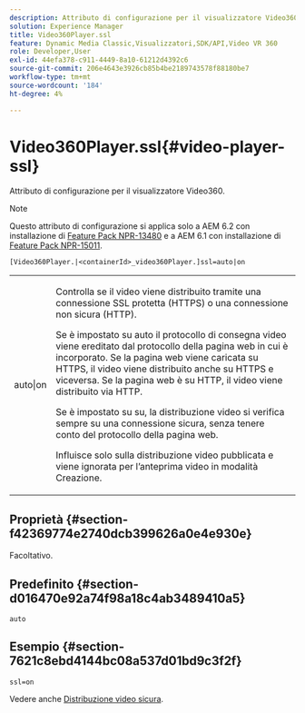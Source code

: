 ```yaml
---
description: Attributo di configurazione per il visualizzatore Video360.
solution: Experience Manager
title: Video360Player.ssl
feature: Dynamic Media Classic,Visualizzatori,SDK/API,Video VR 360
role: Developer,User
exl-id: 44efa378-c911-4449-8a10-61212d4392c6
source-git-commit: 206e4643e3926cb85b4be2189743578f88180be7
workflow-type: tm+mt
source-wordcount: '184'
ht-degree: 4%

---
```


# Video360Player.ssl{#video-player-ssl}

Attributo di configurazione per il visualizzatore Video360.

>[!NOTE]
>
>Questo attributo di configurazione si applica solo a AEM 6.2 con installazione di [Feature Pack NPR-13480](https://www.adobeaemcloud.com/content/marketplace/marketplaceProxy.html?packagePath=/content/companies/public/adobe/packages/cq620/featurepack/cq-6.2.0-featurepack-13480) e a AEM 6.1 con installazione di [Feature Pack NPR-15011](https://www.adobeaemcloud.com/content/marketplace/marketplaceProxy.html?packagePath=/content/companies/public/adobe/packages/cq610/featurepack/cq-6.1.0-featurepack-15011).

`[Video360Player.|<containerId>_video360Player.]ssl=auto|on`

<table id="table_C616483932C2482CA9794DDD7313FD7C"> 
 <tbody> 
  <tr> 
   <td colname="col1"> <p> <span class="codeph"> auto|on</span> </p> </td> 
   <td colname="col2"> <p> Controlla se il video viene distribuito tramite una connessione SSL protetta (HTTPS) o una connessione non sicura (HTTP). </p> <p>Se è impostato su <span class="codeph"> auto</span> il protocollo di consegna video viene ereditato dal protocollo della pagina web in cui è incorporato. Se la pagina web viene caricata su HTTPS, il video viene distribuito anche su HTTPS e viceversa. Se la pagina web è su HTTP, il video viene distribuito via HTTP. </p> <p>Se è impostato su <span class="codeph"> su</span>, la distribuzione video si verifica sempre su una connessione sicura, senza tenere conto del protocollo della pagina web. </p> <p>Influisce solo sulla distribuzione video pubblicata e viene ignorata per l’anteprima video in modalità Creazione. </p> </td> 
  </tr> 
 </tbody> 
</table>

## Proprietà {#section-f42369774e2740dcb399626a0e4e930e}

Facoltativo.

## Predefinito {#section-d016470e92a74f98a18c4ab3489410a5}

`auto`

## Esempio {#section-7621c8ebd4144bc08a537d01bd9c3f2f}

```
ssl=on
```

<!--<a id="section_5943AC73316749C68761FF7F74DA7547"></a>-->

Vedere anche [Distribuzione video sicura](../../../c-html5-aem-asset-viewers/c-html5-aem-video360/c-html5-aem-video360-securevideodelivery.md#concept-13f66fdd4a52494aa516cd0f36fdac27).
